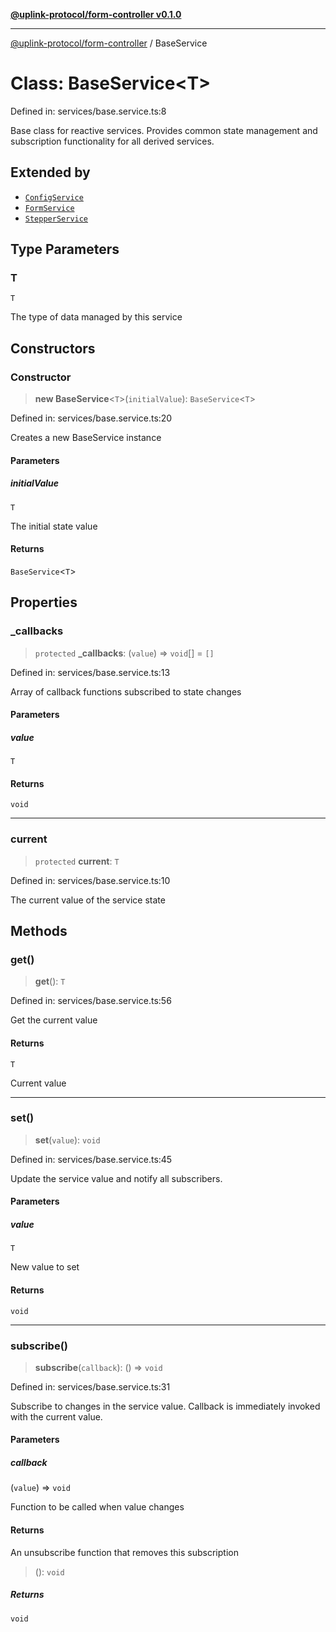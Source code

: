[**@uplink-protocol/form-controller v0.1.0**](../README.md)

***

[@uplink-protocol/form-controller](../globals.md) / BaseService

# Class: BaseService\<T\>

Defined in: services/base.service.ts:8

Base class for reactive services.
Provides common state management and subscription functionality for all derived services.

## Extended by

- [`ConfigService`](ConfigService.md)
- [`FormService`](FormService.md)
- [`StepperService`](StepperService.md)

## Type Parameters

### T

`T`

The type of data managed by this service

## Constructors

### Constructor

> **new BaseService**\<`T`\>(`initialValue`): `BaseService`\<`T`\>

Defined in: services/base.service.ts:20

Creates a new BaseService instance

#### Parameters

##### initialValue

`T`

The initial state value

#### Returns

`BaseService`\<`T`\>

## Properties

### \_callbacks

> `protected` **\_callbacks**: (`value`) => `void`[] = `[]`

Defined in: services/base.service.ts:13

Array of callback functions subscribed to state changes

#### Parameters

##### value

`T`

#### Returns

`void`

***

### current

> `protected` **current**: `T`

Defined in: services/base.service.ts:10

The current value of the service state

## Methods

### get()

> **get**(): `T`

Defined in: services/base.service.ts:56

Get the current value

#### Returns

`T`

Current value

***

### set()

> **set**(`value`): `void`

Defined in: services/base.service.ts:45

Update the service value and notify all subscribers.

#### Parameters

##### value

`T`

New value to set

#### Returns

`void`

***

### subscribe()

> **subscribe**(`callback`): () => `void`

Defined in: services/base.service.ts:31

Subscribe to changes in the service value.
Callback is immediately invoked with the current value.

#### Parameters

##### callback

(`value`) => `void`

Function to be called when value changes

#### Returns

An unsubscribe function that removes this subscription

> (): `void`

##### Returns

`void`
